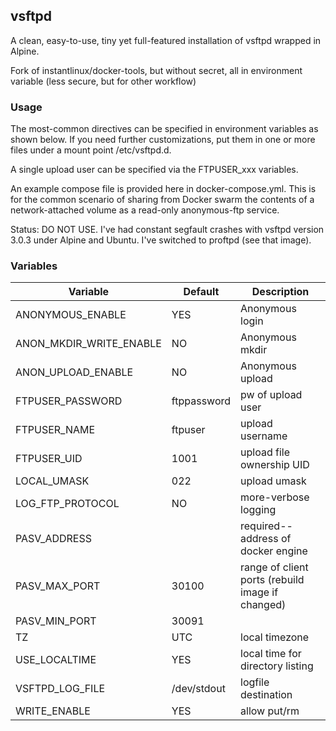 ## vsftpd


A clean, easy-to-use, tiny yet full-featured installation of vsftpd wrapped in Alpine.

Fork of instantlinux/docker-tools, but without secret, all in environment variable (less secure, but for other workflow)


### Usage

The most-common directives can be specified in environment variables as shown below. If you need further customizations, put them in one or more files under a mount point /etc/vsftpd.d.

A single upload user can be specified via the FTPUSER_xxx variables. 

An example compose file is provided here in docker-compose.yml. This is for the common scenario of sharing from Docker swarm the contents of a network-attached volume as a read-only anonymous-ftp service.

Status: DO NOT USE. I've had constant segfault crashes with vsftpd version 3.0.3 under Alpine and Ubuntu. I've switched to proftpd (see that image).

### Variables

Variable | Default | Description |
-------- | ------- | ----------- |
ANONYMOUS_ENABLE | YES | Anonymous login
ANON_MKDIR_WRITE_ENABLE | NO | Anonymous mkdir
ANON_UPLOAD_ENABLE | NO | Anonymous upload
FTPUSER_PASSWORD | ftppassword | pw of upload user
FTPUSER_NAME | ftpuser | upload username
FTPUSER_UID | 1001 | upload file ownership UID
LOCAL_UMASK | 022 | upload umask
LOG_FTP_PROTOCOL | NO | more-verbose logging
PASV_ADDRESS |  | required--address of docker engine
PASV_MAX_PORT | 30100 | range of client ports (rebuild image if changed)
PASV_MIN_PORT | 30091 | 
TZ | UTC | local timezone
USE_LOCALTIME | YES | local time for directory listing
VSFTPD_LOG_FILE | /dev/stdout | logfile destination
WRITE_ENABLE | YES | allow put/rm
